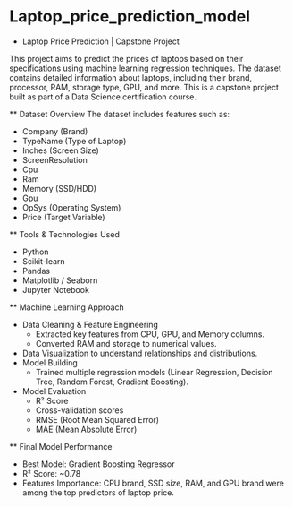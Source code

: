 # Laptop_price_prediction_model
* Laptop Price Prediction | Capstone Project

This project aims to predict the prices of laptops based on their specifications using machine learning regression techniques. 
The dataset contains detailed information about laptops, including their brand, processor, RAM, storage type, GPU, and more. 
This is a capstone project built as part of a Data Science certification course.


** Dataset Overview
The dataset includes features such as:
- Company (Brand)
- TypeName (Type of Laptop)
- Inches (Screen Size)
- ScreenResolution
- Cpu
- Ram
- Memory (SSD/HDD)
- Gpu
- OpSys (Operating System)
- Price (Target Variable)


** Tools & Technologies Used
- Python
- Scikit-learn
- Pandas
- Matplotlib / Seaborn
- Jupyter Notebook


** Machine Learning Approach
- Data Cleaning & Feature Engineering
  - Extracted key features from CPU, GPU, and Memory columns.
  - Converted RAM and storage to numerical values.
- Data Visualization to understand relationships and distributions.
- Model Building
  - Trained multiple regression models (Linear Regression, Decision Tree, Random Forest, Gradient Boosting).
- Model Evaluation
  - R² Score
  - Cross-validation scores
  - RMSE (Root Mean Squared Error)
  - MAE (Mean Absolute Error)


** Final Model Performance
- Best Model: Gradient Boosting Regressor
- R² Score: ~0.78
- Features Importance: CPU brand, SSD size, RAM, and GPU brand were among the top predictors of laptop price.
